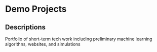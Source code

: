 # Demo Projects



## Descriptions

Portfolio of short-term tech work including preliminary machine learning algorithns, websites, and simulations 
